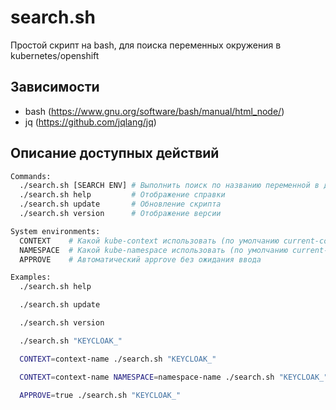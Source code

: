 # search.sh

Простой скрипт на bash, для поиска переменных окружения в kubernetes/openshift

## Зависимости

- bash (https://www.gnu.org/software/bash/manual/html_node/)
- jq (https://github.com/jqlang/jq)

## Описание доступных действий

```bash
Commands:
  ./search.sh [SEARCH ENV] # Выполнить поиск по названию переменной в деплойментах
  ./search.sh help         # Отображение справки
  ./search.sh update       # Обновление скрипта
  ./search.sh version      # Отображение версии

System environments:
  CONTEXT    # Какой kube-context использовать (по умолчанию current-context)
  NAMESPACE  # Какой kube-namespace использовать (по умолчанию current-context.namespace)
  APPROVE    # Автоматический approve без ожидания ввода

Examples:
  ./search.sh help

  ./search.sh update

  ./search.sh version

  ./search.sh "KEYCLOAK_"

  CONTEXT=context-name ./search.sh "KEYCLOAK_"

  CONTEXT=context-name NAMESPACE=namespace-name ./search.sh "KEYCLOAK_"

  APPROVE=true ./search.sh "KEYCLOAK_"
```
